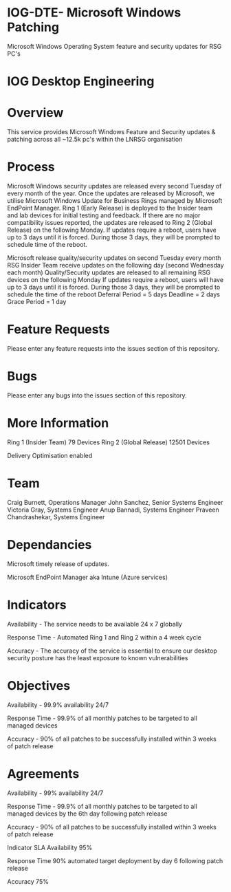 # IOG-DTE- Microsoft Windows Patching
Microsoft Windows Operating System feature and security updates for RSG PC's

IOG Desktop Engineering
===================================

# Overview
This service provides Microsoft Windows Feature and Security updates & patching across all ~12.5k pc's within the LNRSG organisation

# Process
Microsoft Windows security updates are released every second Tuesday of every month of the year. Once the updates are released by Microsoft, we utilise Microsoft Windows Update for Business Rings managed by Microsoft EndPoint Manager. Ring 1 (Early Release) is deployed to the Insider team and lab devices for initial testing and feedback. If there are no major compatibility issues reported, the updates are released to Ring 2 (Global Release) on the following Monday. If updates require a reboot, users have up to 3 days until it is forced. During those 3 days, they will be prompted to schedule time of the reboot.

Microsoft release quality/security updates on second Tuesday every month
RSG Insider Team receive updates on the following day (second Wednesday each month)
Quality/Security updates are released to all remaining RSG devices on the following Monday 
If updates require a reboot, users will have up to 3 days until it is forced. During those 3 days, they will be prompted to schedule the time of the reboot
Deferral Period = 5 days
Deadline = 2 days
Grace Period = 1 day



# Feature Requests
Please enter any feature requests into the issues section of this repository.

# Bugs
Please enter any bugs into the issues section of this repository.

# More Information
Ring 1 (Insider Team) 79 Devices
Ring 2 (Global Release) 12501 Devices

Delivery Optimisation enabled

# Team
Craig Burnett, Operations Manager
John Sanchez, Senior Systems Engineer
Victoria Gray, Systems Engineer
Anup Bannadi, Systems Engineer
Praveen Chandrashekar, Systems Engineer

# Dependancies
Microsoft timely release of updates.

Microsoft EndPoint Manager aka Intune (Azure services)

# Indicators
Availability - The service needs to be available 24 x 7 globally 

Response Time - Automated Ring 1 and Ring 2 within a 4 week cycle

Accuracy - The accuracy of the service is essential to ensure our desktop security posture has the least exposure to known vulnerabilities 

# Objectives
Availability - 99.9% availability 24/7

Response Time - 99.9% of all monthly patches to be targeted to all managed devices

Accuracy - 90% of all patches to be successfully installed within 3 weeks of patch release

# Agreements
Availability - 99% availability 24/7

Response Time - 99.9% of all monthly patches to be targeted to all managed devices by the 6th day following patch release 

Accuracy - 90% of all patches to be successfully installed within 3 weeks of patch release

Indicator	SLA
Availability	95%

Response Time	90% automated target deployment by day 6 following patch release

Accuracy	75%
